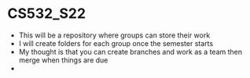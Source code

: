# CS532_S22
* This will be a repository where groups can store their work
* I will create folders for each group once the semester starts
* My thought is that you can create branches and work as a team then merge when things are due
* 
